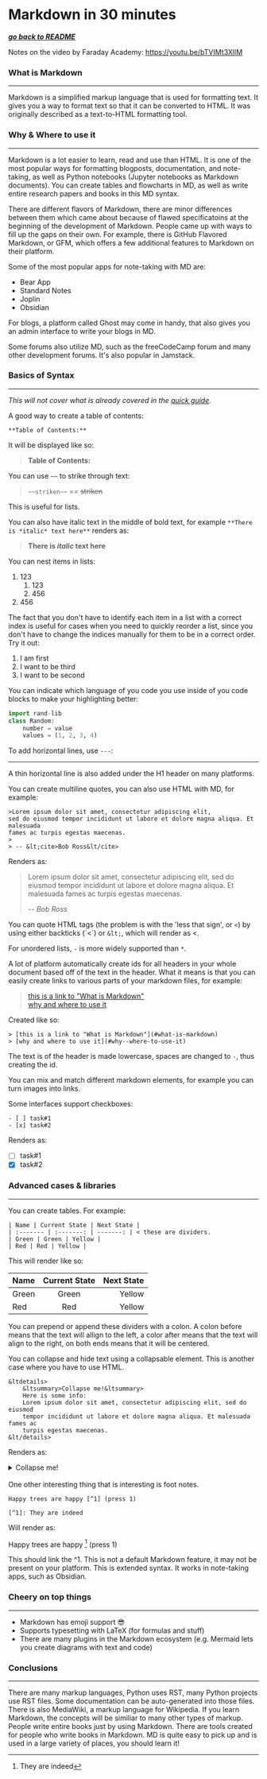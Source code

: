 # Markdown in 30 minutes

[***go back to README***](README.md)

Notes on the video by Faraday Academy: https://youtu.be/bTVIMt3XllM

### What is Markdown
---

Markdown is a simplified markup language that is used for formatting text. It
gives you a way to format text so that it can be converted to HTML. It was
originally described as a text-to-HTML formatting tool.

### Why & Where to use it
---

Markdown is a lot easier to learn, read and use than HTML. It is one of the 
most popular ways for formatting blogposts, documentation, and note-taking, as
well as Python notebooks (Jupyter notebooks as Markdown documents). You can
create tables and flowcharts in MD, as well as write entire research papers and
books in this MD syntax.

There are different flavors of Markdown, there are minor differences between
them which came about because of flawed specificatoins at the beginning of the
development of Markdown. People came up with ways to fill up the gaps on their
own. For example, there is GitHub Flavored Markdown, or GFM, which offers a few
additional features to Markdown on their platform.

Some of the most popular apps for note-taking with MD are:
- Bear App
- Standard Notes
- Joplin
- Obsidian  

For blogs, a platform called Ghost may come in handy, that also gives you an 
admin interface to write your blogs in MD. 

Some forums also utilize MD, such as the freeCodeCamp forum and many other
development forums. It's also popular in Jamstack. 

### Basics of Syntax
---

*This will not cover what is already covered in the [quick
guide](md-in-1-min.md).*

A good way to create a table of contents:

``**Table of Contents:**``

It will be displayed like so:

>**Table of Contents:**

You can use `~~` to strike through text:

>`~~striken~~` == ~~striken~~

This is useful for lists.  

You can also have italic text in the middle of bold
text, for example `**There is *italic* text here**`
renders as:  

>**There is *italic* text here**

You can nest items in lists:

1. 123
    1. 123
    1. 456
1. 456  

The fact that you don't have to identify each item in a list with a correct
index is useful for cases when you need to quickly reorder a list, since you
don't have to change the indices manually for them to be in a correct order.
Try it out:

1. I am first 
1. I want to be third
1. I want to be second  

You can indicate which language of you code you use inside of you code blocks
to make your highlighting better:

``` py
import rand-lib
class Random:
    number = value
    values = (1, 2, 3, 4)
```

To add horizontal lines, use `---`:

---

A thin horizontal line is also added under the H1 header on many platforms.

You can create multiline quotes, you can also use HTML with MD, for example:

```
>Lorem ipsum dolor sit amet, consectetur adipiscing elit,
sed do eiusmod tempor incididunt ut labore et dolore magna aliqua. Et malesuada
fames ac turpis egestas maecenas.
>
> -- &lt;cite>Bob Ross&lt/cite>
```

Renders as:

>Lorem ipsum dolor sit amet, consectetur adipiscing elit,
sed do eiusmod tempor incididunt ut labore et dolore magna aliqua. Et malesuada
fames ac turpis egestas maecenas.
>
> -- <cite>Bob Ross</cite>

You can quote HTML tags (the problem is with the 'less that sign', or `<`) by
using either backticks (\`<\`) or `&lt;`, which will render as &lt;.

For unordered lists, `-` is more widely supported than `*`.

A lot of platform automatically create ids for all headers in your whole
document based off of the text in the header. What it means is that you can
easily create links to various parts of your markdown files, for example:

> [this is a link to "What is Markdown"](#what-is-markdown)  
> [why and where to use it](#why--where-to-use-it)

Created like so:

```
> [this is a link to "What is Markdown"](#what-is-markdown)  
> [why and where to use it](#why--where-to-use-it)
```

The text is of the header is made lowercase, spaces are changed to `-`, thus
creating the id.

You can mix and match different markdown elements, for example you can turn
images into links.

Some interfaces support checkboxes:

```
- [ ] task#1
- [x] task#2
```

Renders as:

- [ ] task#1
- [x] task#2

### Advanced cases & libraries
---

You can create tables. For example:

```
| Name | Current State | Next State |
| :------- | :-------: | -------: | < these are dividers. 
| Green | Green | Yellow |
| Red | Red | Yellow |

```

This will render like so:

| Name | Current State | Next State |
| :------- | :-------: | -------: | 
| Green | Green | Yellow |
| Red | Red | Yellow |  

You can prepend or append these dividers with a colon. A colon before means 
that the text will allign to the left, a color after means that the text will
align to the right, on both ends means that it will be centered.

You can collapse and hide text using a collapsable element. This is another
case where you have to use HTML.

```
&ltdetails>
    &ltsummary>Collapse me!&ltsummary>
    Here is some info:
    Lorem ipsum dolor sit amet, consectetur adipiscing elit, sed do eiusmod
    tempor incididunt ut labore et dolore magna aliqua. Et malesuada fames ac
    turpis egestas maecenas.
&lt/details>
```

Renders as:

<details>
    <summary>Collapse me!</summary>
    Here is some info:
    Lorem ipsum dolor sit amet, consectetur adipiscing elit, sed do eiusmod
    tempor incididunt ut labore et dolore magna aliqua. Et malesuada fames ac
    turpis egestas maecenas.
</details>
<br>
One other interesting thing that is interesting is foot notes.

```
Happy trees are happy [^1] (press 1)

[^1]: They are indeed
```
Will render as: 

Happy trees are happy [^1] (press 1)

[^1]: They are indeed

This should link the ^1. This is not a default Markdown feature, it may not be
present on your platform. This is extended syntax. It works in note-taking
apps, such as Obsidian.

### Cheery on top things
---

- Markdown has emoji support 😎
- Supports typesetting with LaTeX (for formulas and stuff)
- There are many plugins in the Markdown ecosystem (e.g. Mermaid lets you
create diagrams with text and code)


### Conclusions
---

There are many markup languages, Python uses RST, many Python projects use RST
files. Some documentation can be auto-generated into those files. There is also
MediaWiki, a markup language for Wikipedia. If you learn Markdown, the concepts
will be similiar to many other types of markup. People write entire books just
by using Markdown. There are tools created for people who write books in
Markdown. MD is quite easy to pick up and is used in a large variety of places,
you should learn it!
